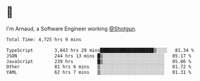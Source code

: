 # 👋

I'm Arnaud, a Software Engineer working [@Shotgun](https://shotgun.live).

<!--START_SECTION:waka-->

```txt
Total Time: 4,725 hrs 9 mins

TypeScript        3,843 hrs 29 mins████████████████████▒░░░░   81.34 %
JSON              244 hrs 13 mins █▒░░░░░░░░░░░░░░░░░░░░░░░   05.17 %
JavaScript        239 hrs         █▒░░░░░░░░░░░░░░░░░░░░░░░   05.06 %
Other             81 hrs 6 mins   ▒░░░░░░░░░░░░░░░░░░░░░░░░   01.72 %
YAML              62 hrs 7 mins   ▒░░░░░░░░░░░░░░░░░░░░░░░░   01.31 %
```

<!--END_SECTION:waka-->
